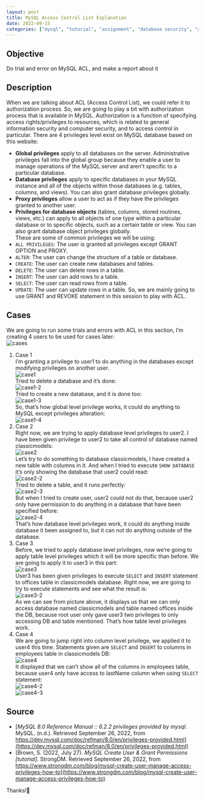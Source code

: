 ```yaml
---
layout: post
title: MySQL Access Control List Explanation
date: 2022-09-15
categories: ["mysql", "tutorial", "assignment", "database security", "acl"]
---
```


## Objective
Do trial and error on MySQL ACL, and make a report about it
## Description
When we are talking about ACL (Access Control List), we could refer it to authorization process. So, we are going to play a bit with authorization process that is available in MySQL. Authorization is a function of specifying access rights/privileges to resources, which is related to general information security and computer security, and to access control in particular.
There are 4 privileges level exist on MySQL database based on this website:
- **Global privileges** apply to all databases on the server. Administrative privileges fall into the global group because they enable a user to manage operations of the MySQL server and aren't specific to a particular database.
- **Database privileges** apply to specific databases in your MySQL instance and all of the objects within those databases (e.g. tables, columns, and views). You can also grant database privileges globally.
- **Proxy privileges** allow a user to act as if they have the privileges granted to another user.
- **Privileges for database objects** (tables, columns, stored routines, views, etc.) can apply to all objects of one type within a particular database or to specific objects, such as a certain table or view. You can also grant database object privileges globally.  
These are some of common privileges we will be using:
- `ALL PRIVILEGES`: The user is granted all privileges except GRANT OPTION and PROXY.
- `ALTER`: The user can change the structure of a table or database.
- `CREATE`: The user can create new databases and tables.
- `DELETE`: The user can delete rows in a table.
- `INSERT`: The user can add rows to a table.
- `SELECT`: The user can read rows from a table.
- `UPDATE`: The user can update rows in a table.
So, we are mainly going to use GRANT and REVOKE statement in this session to play with ACL.
## Cases
We are going to run some trials and errors with ACL in this section, I’m creating 4 users to be used for cases later:  
![cases](https://github.com/wyebit/wyebit.github.io/blob/main/assets/images/posts/2022-09-25-mysql-acl-explanation/cases.png?raw=true)
1. Case 1  
I’m granting a privilege to user1 to do anything in the databases except modifying privileges on another user.  
![case1](https://github.com/wyebit/wyebit.github.io/blob/main/assets/images/posts/2022-09-25-mysql-acl-explanation/case1.png?raw=true)  
Tried to delete a database and it’s done:  
![case1-2](https://github.com/wyebit/wyebit.github.io/blob/main/assets/images/posts/2022-09-25-mysql-acl-explanation/case1-2.png?raw=true)  
Tried to create a new database, and it is done too:  
![case1-3](https://github.com/wyebit/wyebit.github.io/blob/main/assets/images/posts/2022-09-25-mysql-acl-explanation/case1-3.png?raw=true)  
So, that’s how global level privilege works, it could do anything to MySQL except privileges alteration:  
![case1-4](https://github.com/wyebit/wyebit.github.io/blob/main/assets/images/posts/2022-09-25-mysql-acl-explanation/case1-4.png?raw=true)
2. Case 2  
Right now, we are trying to apply database level privileges to user2. I have been given privilege to user2 to take all control of database named classicmodels:  
![case2](https://github.com/wyebit/wyebit.github.io/blob/main/assets/images/posts/2022-09-25-mysql-acl-explanation/case2.png?raw=true)  
Let’s try to do something to database classicmodels, I have created a new table with columns in it. And when I tried to execute `SHOW DATABASE` it’s only showing the database that user2 could read:  
![case2-2](https://github.com/wyebit/wyebit.github.io/blob/main/assets/images/posts/2022-09-25-mysql-acl-explanation/case2-2.png?raw=true)  
Tried to delete a table, and it runs perfectly:  
![case2-3](https://github.com/wyebit/wyebit.github.io/blob/main/assets/images/posts/2022-09-25-mysql-acl-explanation/case2-3.png?raw=true)  
But when I tried to create user, user2 could not do that, because user2 only have permission to do anything in a database that have been specified before:  
![case2-4](https://github.com/wyebit/wyebit.github.io/blob/main/assets/images/posts/2022-09-25-mysql-acl-explanation/case2-4.png?raw=true)  
That’s how database level privileges work, it could do anything inside database it been assigned to, but it can not do anything outside of the database.
3. Case 3  
Before, we tried to apply database level privileges, now we’re going to apply table level privileges which it will be more specific than before. We are going to apply it to user3 in this part:  
![case3](https://github.com/wyebit/wyebit.github.io/blob/main/assets/images/posts/2022-09-25-mysql-acl-explanation/case3.png?raw=true)  
User3 has been given privileges to execute `SELECT` and `INSERT` statement to offices table in classicmodels database. Right now, we are going to try to execute statements and see what the result is:  
![case3-2](https://github.com/wyebit/wyebit.github.io/blob/main/assets/images/posts/2022-09-25-mysql-acl-explanation/case3-2.png?raw=true)  
As we can see from picture above, it displays us that we can only access database named classicmodels and table named offices inside the DB, because root user only gave user3 two privileges to only accessing DB and table mentioned.
That’s how table level privileges work.
4. Case 4  
We are going to jump right into column level privilege, we applied it to user4 this time. Statements given are `SELECT` and `INSERT` to columns in employees table in classicmodels DB:  
![case4](https://github.com/wyebit/wyebit.github.io/blob/main/assets/images/posts/2022-09-25-mysql-acl-explanation/case4.png?raw=true)  
It displayed that we can’t show all of the columns in employees table, because user4 only have access to lastName column when using `SELECT` statement:  
![case4-2](https://github.com/wyebit/wyebit.github.io/blob/main/assets/images/posts/2022-09-25-mysql-acl-explanation/case4-2.png?raw=true)  
![case4-3](https://github.com/wyebit/wyebit.github.io/blob/main/assets/images/posts/2022-09-25-mysql-acl-explanation/case4-3.png?raw=true)  

## Source
- [_MySQL 8.0 Reference Manual :: 6.2.2 privileges provided by mysql_. MySQL. (n.d.). Retrieved September 26, 2022, from https://dev.mysql.com/doc/refman/8.0/en/privileges-provided.html](https://dev.mysql.com/doc/refman/8.0/en/privileges-provided.html)
- [Brown, S. (2022, July 27). _MySQL Create User &amp; Grant Permissions [tutorial]_. StrongDM. Retrieved September 26, 2022, from https://www.strongdm.com/blog/mysql-create-user-manage-access-privileges-how-to](https://www.strongdm.com/blog/mysql-create-user-manage-access-privileges-how-to)

Thanks!🙏